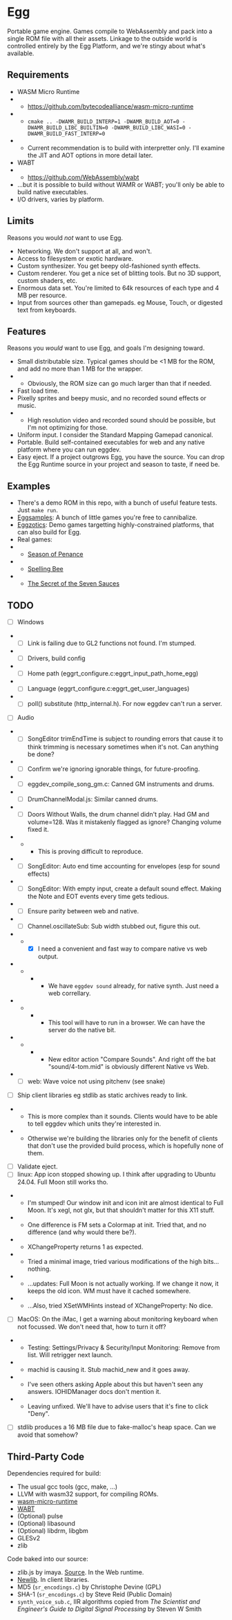 # Egg

Portable game engine.
Games compile to WebAssembly and pack into a single ROM file with all their assets.
Linkage to the outside world is controlled entirely by the Egg Platform, and we're stingy about what's available.

## Requirements

- WASM Micro Runtime
- - https://github.com/bytecodealliance/wasm-micro-runtime
- - `cmake .. -DWAMR_BUILD_INTERP=1 -DWAMR_BUILD_AOT=0 -DWAMR_BUILD_LIBC_BUILTIN=0 -DWAMR_BUILD_LIBC_WASI=0 -DWAMR_BUILD_FAST_INTERP=0`
- - Current recommendation is to build with interpretter only. I'll examine the JIT and AOT options in more detail later.
- WABT
- - https://github.com/WebAssembly/wabt
- ...but it is possible to build without WAMR or WABT; you'll only be able to build native executables.
- I/O drivers, varies by platform.

## Limits

Reasons you would *not* want to use Egg.

- Networking. We don't support at all, and won't.
- Access to filesystem or exotic hardware.
- Custom synthesizer. You get beepy old-fashioned synth effects.
- Custom renderer. You get a nice set of blitting tools. But no 3D support, custom shaders, etc.
- Enormous data set. You're limited to 64k resources of each type and 4 MB per resource.
- Input from sources other than gamepads. eg Mouse, Touch, or digested text from keyboards.

## Features

Reasons you *would* want to use Egg, and goals I'm designing toward.

- Small distributable size. Typical games should be <1 MB for the ROM, and add no more than 1 MB for the wrapper.
- - Obviously, the ROM size can go much larger than that if needed.
- Fast load time.
- Pixelly sprites and beepy music, and no recorded sound effects or music.
- - High resolution video and recorded sound should be possible, but I'm not optimizing for those.
- Uniform input. I consider the Standard Mapping Gamepad canonical.
- Portable. Build self-contained executables for web and any native platform where you can run eggdev.
- Easy eject. If a project outgrows Egg, you have the source. You can drop the Egg Runtime source in your project and season to taste, if need be.

## Examples

- There's a demo ROM in this repo, with a bunch of useful feature tests. Just `make run`.
- [Eggsamples](https://github.com/aksommerville/eggsamples): A bunch of little games you're free to cannibalize.
- [Eggzotics](https://github.com/aksommerville/eggzotics): Demo games targetting highly-constrained platforms, that can also build for Egg.
- Real games:
- - [Season of Penance](https://github.com/aksommerville/penance)
- - [Spelling Bee](https://github.com/aksommerville/spellingbee)
- - [The Secret of the Seven Sauces](https://github.com/aksommerville/sevensauces)

## TODO

- [ ] Windows
- - [ ] Link is failing due to GL2 functions not found. I'm stumped.
- - [ ] Drivers, build config
- - [ ] Home path (eggrt_configure.c:eggrt_input_path_home_egg)
- - [ ] Language (eggrt_configure.c:eggrt_get_user_languages)
- - [ ] poll() substitute (http_internal.h). For now eggdev can't run a server.
- [ ] Audio
- - [ ] SongEditor trimEndTime is subject to rounding errors that cause it to think trimming is necessary sometimes when it's not. Can anything be done?
- - [ ] Confirm we're ignoring ignorable things, for future-proofing.
- - [ ] eggdev_compile_song_gm.c: Canned GM instruments and drums.
- - [ ] DrumChannelModal.js: Similar canned drums.
- - [ ] Doors Without Walls, the drum channel didn't play. Had GM and volume=128. Was it mistakenly flagged as ignore? Changing volume fixed it.
- - - This is proving difficult to reproduce.
- - [ ] SongEditor: Auto end time accounting for envelopes (esp for sound effects)
- - [ ] SongEditor: With empty input, create a default sound effect. Making the Note and EOT events every time gets tedious.
- - [ ] Ensure parity between web and native.
- - [ ] Channel.oscillateSub: Sub width stubbed out, figure this out.
- - - [x] I need a convenient and fast way to compare native vs web output.
- - - - We have `eggdev sound` already, for native synth. Just need a web correllary.
- - - - This tool will have to run in a browser. We can have the server do the native bit.
- - - - New editor action "Compare Sounds". And right off the bat "sound/4-tom.mid" is obviously different Native vs Web.
- - [ ] web: Wave voice not using pitchenv (see snake)
- [ ] Ship client libraries eg stdlib as static archives ready to link.
- - This is more complex than it sounds. Clients would have to be able to tell eggdev which units they're interested in.
- - Otherwise we're building the libraries only for the benefit of clients that don't use the provided build process, which is hopefully none of them.
- [ ] Validate eject.
- [ ] linux: App icon stopped showing up. I think after upgrading to Ubuntu 24.04. Full Moon still works tho.
- - I'm stumped! Our window init and icon init are almost identical to Full Moon. It's xegl, not glx, but that shouldn't matter for this X11 stuff.
- - One difference is FM sets a Colormap at init. Tried that, and no difference (and why would there be?).
- - XChangeProperty returns 1 as expected.
- - Tried a minimal image, tried various modifications of the high bits... nothing.
- - ...updates: Full Moon is not actually working. If we change it now, it keeps the old icon. WM must have it cached somewhere.
- - ...Also, tried XSetWMHints instead of XChangeProperty: No dice.
- [ ] MacOS: On the iMac, I get a warning about monitoring keyboard when not focussed. We don't need that, how to turn it off?
- - Testing: Settings/Privacy & Security/Input Monitoring: Remove from list. Will retrigger next launch.
- - machid is causing it. Stub machid_new and it goes away.
- - I've seen others asking Apple about this but haven't seen any answers. IOHIDManager docs don't mention it.
- - Leaving unfixed. We'll have to advise users that it's fine to click "Deny".
- [ ] stdlib produces a 16 MB file due to fake-malloc's heap space. Can we avoid that somehow?

## Third-Party Code

Dependencies required for build:
- The usual gcc tools (gcc, make, ...)
- LLVM with wasm32 support, for compiling ROMs.
- [wasm-micro-runtime](https://github.com/bytecodealliance/wasm-micro-runtime)
- [WABT](https://github.com/WebAssembly/wabt)
- (Optional) pulse
- (Optional) libasound
- (Optional) libdrm, libgbm
- GLESv2
- zlib

Code baked into our source:
- zlib.js by imaya. [Source](https://github.com/imaya/zlib.js). In the Web runtime.
- [Newlib](https://sourceware.org/newlib/). In client libraries.
- MD5 (`sr_encodings.c`) by Christophe Devine (GPL)
- SHA-1 (`sr_encodings.c`) by Steve Reid (Public Domain)
- `synth_voice_sub.c`, IIR algorithms copied from _The Scientist and Engineer's Guide to Digital Signal Processing_ by Steven W Smith
